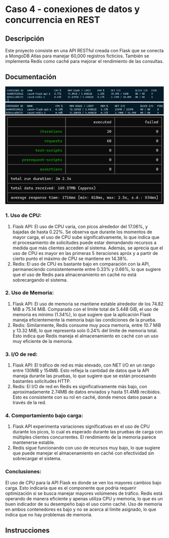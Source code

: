 # Caso 4 - conexiones de datos y concurrencia en REST

## Descripción
Este proyecto consiste en una API RESTful creada con Flask que se conecta a MongoDB Atlas para manejar 60,000 registros ficticios. También se implementa Redis como caché para mejorar el rendimiento de las consultas.

## Documentación

![Docker starting stats.](image-1.png)
![Docker ending stats.](image-2.png)
![Newman summary.](newman-exec-summary.png)

### 1. Uso de CPU:
1. Flask API: El uso de CPU varía, con picos alrededor del 17.06%, y bajadas de hasta 0.22%. Se observa que durante los momentos de mayor carga, el uso de CPU sube significativamente, lo que indica que el procesamiento de solicitudes puede estar demandando recursos a medida que más clientes acceden al sistema. Además, se aprecia que el uso de CPU es mayor en las primeras 5 iteraciones apróx y a partir de cierto punto el máximo de CPU se mantiene en 14.38%.
2. Redis: El uso de CPU es bastante bajo en comparación con la API, permaneciendo consistentemente entre 0.33% y 0.66%, lo que sugiere que el uso de Redis para almacenamiento en caché no está sobrecargando el sistema.

### 2. Uso de Memoria:
1. Flask API: El uso de memoria se mantiene estable alrededor de los 74.82 MiB a 75.14 MiB. Comparado con el límite total de 5.448 GiB, el uso de memoria es mínimo (1.34%), lo que sugiere que la aplicación Flask maneja eficientemente la memoria bajo las condiciones de la prueba.
2. Redis: Similarmente, Redis consume muy poca memoria, entre 10.7 MiB y 13.32 MiB, lo que representa solo 0.24% del límite de memoria total. Esto indica que Redis maneja el almacenamiento en caché con un uso muy eficiente de la memoria.

### 3. I/O de red:
1. Flask API: El tráfico de red es más elevado, con NET I/O en un rango entre 130MB y 154MB. Esto refleja la cantidad de datos que la API maneja durante las pruebas, lo que sugiere que se están procesando bastantes solicitudes HTTP.
2. Redis: El I/O de red en Redis es significativamente más bajo, con aproximadamente 2.74MB de datos enviados y hasta 51.4MB recibidos. Esto es consistente con su rol en caché, donde menos datos pasan a través de la red.

### 4. Comportamiento bajo carga:
1. Flask API experimenta variaciones significativas en el uso de CPU durante los picos, lo cual es esperado durante las pruebas de carga con múltiples clientes concurrentes. El rendimiento de la memoria parece mantenerse estable.
2. Redis sigue funcionando con uso de recursos muy bajo, lo que sugiere que puede manejar el almacenamiento en caché con efectividad sin sobrecargar el sistema.

### Conclusiones:
El uso de CPU para la API Flask es donde se ven los mayores cambios bajo carga. Esto indicaría que es el componente que podría requerir optimización si se busca manejar mayores volúmenes de tráfico.
Redis está operando de manera eficiente y apenas utiliza CPU y memoria, lo que es un buen indicador de su desempeño bajo el uso como caché.
Uso de memoria en ambos contenedores es bajo y no se acerca al límite asignado, lo que indica que no hay problemas de memoria.

## Instrucciones
